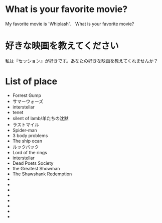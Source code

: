 # What is your favorite movie?
My favorite movie is 'Whiplash'.　What is your favorite movie?

# 好きな映画を教えてください
私は『セッション』が好きです。あなたの好きな映画を教えてくれませんか？

# List of place
- Forrest Gump
- サマーウォーズ
- interstellar
- tenet
- silent of lamb/羊たちの沈黙
- ラストマイル
- Spider-man
- 3 body problems
- The ship ocan
- ルックバック
- Lord of the rings
- interstellar 
- Dead Poets Society
- the Greatest Showman
- The Shawshank Redemption
-
-
-
-
-
-
-
-

